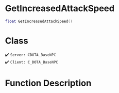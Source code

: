 # GetIncreasedAttackSpeed
```lua
float GetIncreasedAttackSpeed()
```
# Class
✔️ `Server: CDOTA_BaseNPC`  
✔️ `Client: C_DOTA_BaseNPC`  

# Function Description


